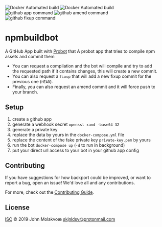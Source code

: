 ![Docker Automated build](https://img.shields.io/docker/cloud/automated/skjnldsv/npmbuildbot.svg?style=flat-square&logo=docker)
![Docker Automated build](https://img.shields.io/docker/cloud/build/skjnldsv/npmbuildbot.svg?style=flat-square&logo=docker)
![github app command](https://img.shields.io/badge/command-%2Fcompile%20%2Fpath%2Fto%2Fcompiled%2Fassets-red.svg?style=flat-square&logo=github)
![github amend command](https://img.shields.io/badge/command-%2Fcompile%20amend%20%2Fpath%2Fto%2Fcompiled%2Fassets-red.svg?style=flat-square&logo=github)
![github fixup command](https://img.shields.io/badge/command-%2Fcompile%20fixup%20%2Fpath%2Fto%2Fcompiled%2Fassets-red.svg?style=flat-square&logo=github)
# npmbuildbot

A GitHub App built with [Probot](https://github.com/probot/probot) that A probot app that tries to compile npm assets and commit them
- You can request a compilation and the bot will compile and try to add the requested path if it contains changes, this will create a new commit.
- You can also request a `fixup` that will add a new fixup commit for the previous one (`HEAD`). 
- Finally, you can also request an amend commit and it will force push to your branch.


## Setup

1. create a github app
2. generate a webhook secret `openssl rand -base64 32`
3. generate a private key
4. replace the data by yours in the `docker-compose.yml` file
5. replace the content of the fake private key `private-key.pem` by yours
6. run the bot `docker-compose up` (`-d` to run in background)
7. put your direct url access to your bot in your github app config

## Contributing

If you have suggestions for how backport could be improved, or want to report a bug, open an issue! We'd love all and any contributions.

For more, check out the [Contributing Guide](CONTRIBUTING.md).

## License

[ISC](LICENSE) © 2019 John Molakvoæ <skjnldsv@protonmail.com>
